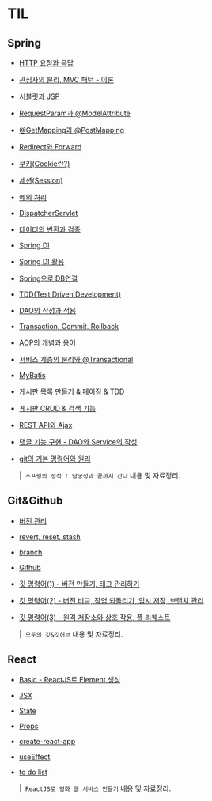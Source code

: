 # TIL

## Spring

- [HTTP 요청과 응답](https://github.com/mysticalness/TIL/blob/main/Spring/Ch.02%20Spring%20MVC/01.HTTP%20%EC%9A%94%EC%B2%AD%EA%B3%BC%20%EC%9D%91%EB%8B%B5.md)
- [관심사의 분리, MVC 패턴 - 이론](https://github.com/mysticalness/TIL/blob/main/Spring/Ch.02%20Spring%20MVC/02.%EA%B4%80%EC%8B%AC%EC%82%AC%EC%9D%98%20%EB%B6%84%EB%A6%AC%2C%20MVC%20%ED%8C%A8%ED%84%B4_%EC%9D%B4%EB%A1%A0.md)
- [서블릿과 JSP](https://github.com/mysticalness/TIL/blob/main/Spring/Ch.02%20Spring%20MVC/03.%EC%84%9C%EB%B8%94%EB%A6%BF%EA%B3%BC%20JSP.md)
- [RequestParam과 @ModelAttribute](https://github.com/mysticalness/TIL/blob/main/Spring/Ch.02%20Spring%20MVC/04.RequestParam%EA%B3%BC%20%40ModelAttribute.md)
- [@GetMapping과 @PostMapping](https://github.com/mysticalness/TIL/blob/main/Spring/Ch.02%20Spring%20MVC/05.%40GetMapping%EA%B3%BC%20%40PostMapping.md)
- [Redirect와 Forward](https://github.com/mysticalness/TIL/blob/main/Spring/Ch.02%20Spring%20MVC/06.Redirect%EC%99%80%20Forward.md)
- [쿠키(Cookie란?)](<https://github.com/mysticalness/TIL/blob/main/Spring/Ch.02%20Spring%20MVC/07.%ec%bf%a0%ed%82%a4(Cookie%eb%9e%80).md>)
- [세션(Session)](<https://github.com/mysticalness/TIL/blob/main/Spring/Ch.02%20Spring%20MVC/08.%ec%84%b8%ec%85%98(Session).md>)
- [예외 처리](https://github.com/mysticalness/TIL/blob/main/Spring/Ch.02%20Spring%20MVC/09.%EC%98%88%EC%99%B8%20%EC%B2%98%EB%A6%AC.md)
- [DispatcherServlet](https://github.com/mysticalness/TIL/blob/main/Spring/Ch.02%20Spring%20MVC/10.DispatcherServlet.md)
- [데이터의 변환과 검증](https://github.com/mysticalness/TIL/blob/main/Spring/Ch.02%20Spring%20MVC/11.%EB%8D%B0%EC%9D%B4%ED%84%B0%EC%9D%98%20%EB%B3%80%ED%99%98%EA%B3%BC%20%EA%B2%80%EC%A6%9D.md)
- [Spring DI](https://github.com/mysticalness/TIL/blob/main/Spring/Ch.03%20Spring%20DI%EC%99%80%20AOP/12.Spring%20DI.md)
- [Spring DI 활용](https://github.com/mysticalness/TIL/blob/main/Spring/Ch.03%20Spring%20DI%EC%99%80%20AOP/13.Spring%20DI%20%ED%99%9C%EC%9A%A9.md)
- [Spring으로 DB연결](https://github.com/mysticalness/TIL/blob/main/Spring/Ch.03%20Spring%20DI%EC%99%80%20AOP/14.Spring%EC%9C%BC%EB%A1%9C%20DB%EC%97%B0%EA%B2%B0.md)
- [TDD(Test Driven Development)](https://github.com/mysticalness/TIL/blob/main/Spring/Ch.03%20Spring%20DI%EC%99%80%20AOP/15.TDD%28Test%20Driven%20Development%29.md)
- [DAO의 작성과 적용](https://github.com/mysticalness/TIL/blob/main/Spring/Ch.03%20Spring%20DI%EC%99%80%20AOP/16.DAO%EC%9D%98%20%EC%9E%91%EC%84%B1%EA%B3%BC%20%EC%A0%81%EC%9A%A9.md)
- [Transaction, Commit, Rollback](https://github.com/mysticalness/TIL/blob/main/Spring/Ch.03%20Spring%20DI%EC%99%80%20AOP/17.Transaction%2C%20Commit%2C%20Rollback.md)
- [AOP의 개념과 용어](https://github.com/mysticalness/TIL/blob/main/Spring/Ch.03%20Spring%20DI%EC%99%80%20AOP/18.AOP%EC%9D%98%20%EA%B0%9C%EB%85%90%EA%B3%BC%20%EC%9A%A9%EC%96%B4.md)
- [서비스 계층의 분리와 @Transactional](https://github.com/mysticalness/TIL/blob/main/Spring/Ch.03%20Spring%20DI%EC%99%80%20AOP/19.%EC%84%9C%EB%B9%84%EC%8A%A4%20%EA%B3%84%EC%B8%B5%EC%9D%98%20%EB%B6%84%EB%A6%AC%EC%99%80%20%40Transactional.md)
- [MyBatis](https://github.com/mysticalness/TIL/blob/main/Spring/Ch.04%20MyBatis%EB%A1%9C%20%EA%B2%8C%EC%8B%9C%ED%8C%90%20%EA%B5%AC%ED%98%84/20.MyBatis.md)
- [게시판 목록 만들기 & 페이징 & TDD](https://github.com/mysticalness/TIL/blob/main/Spring/Ch.04%20MyBatis%EB%A1%9C%20%EA%B2%8C%EC%8B%9C%ED%8C%90%20%EA%B5%AC%ED%98%84/21.%EA%B2%8C%EC%8B%9C%ED%8C%90%20%EB%AA%A9%EB%A1%9D%20%EB%A7%8C%EB%93%A4%EA%B8%B0%20%26%20%ED%8E%98%EC%9D%B4%EC%A7%95%20%26%20TDD.md)
- [게시판 CRUD & 검색 기능](https://github.com/mysticalness/TIL/blob/main/Spring/Ch.04%20MyBatis%EB%A1%9C%20%EA%B2%8C%EC%8B%9C%ED%8C%90%20%EA%B5%AC%ED%98%84/22.%EA%B2%8C%EC%8B%9C%ED%8C%90%20CRUD%20%26%20%EA%B2%80%EC%83%89%20%EA%B8%B0%EB%8A%A5.md)
- [REST API와 Ajax](https://github.com/mysticalness/TIL/blob/main/Spring/Ch.04%20MyBatis%EB%A1%9C%20%EA%B2%8C%EC%8B%9C%ED%8C%90%20%EA%B5%AC%ED%98%84/23.REST%20API%EC%99%80%20Ajax.md)
- [댓글 기능 구현 - DAO와 Service의 작성](https://github.com/mysticalness/TIL/blob/main/Spring/Ch.04%20MyBatis%EB%A1%9C%20%EA%B2%8C%EC%8B%9C%ED%8C%90%20%EA%B5%AC%ED%98%84/24.%EB%8C%93%EA%B8%80%20%EA%B8%B0%EB%8A%A5%20%EA%B5%AC%ED%98%84%20-%20DAO%EC%99%80%20Service%EC%9D%98%20%EC%9E%91%EC%84%B1.md)
- [git의 기본 명령어와 원리](https://github.com/mysticalness/TIL/blob/main/Spring/Ch.05%20Spring%20MVC%EB%A1%9C%20%EC%9B%B9%EC%82%AC%EC%9D%B4%ED%8A%B8%20%EB%A7%8C%EB%93%A4%EC%96%B4%EB%B3%B4%EA%B8%B0/25.git%EC%9D%98%20%EA%B8%B0%EB%B3%B8%20%EB%AA%85%EB%A0%B9%EC%96%B4%EC%99%80%20%EC%9B%90%EB%A6%AC.md)

  |&nbsp; `스프링의 정석 : 남궁성과 끝까지 간다` 내용 및 자료정리.

## Git&Github

- [버전 관리](https://github.com/mysticalness/TIL/blob/main/Git%26Github/01.%EB%B2%84%EC%A0%84%20%EA%B4%80%EB%A6%AC.md)
- [revert, reset, stash](https://github.com/mysticalness/TIL/blob/main/Git%26Github/02.revert,reset,stash.md)
- [branch](https://github.com/mysticalness/TIL/blob/main/Git%26Github/03.branch.md)
- [Github](https://github.com/mysticalness/TIL/blob/main/Git%26Github/04.Github.md)
- [깃 명령어(1) - 버전 만들기, 태그 관리하기](<https://github.com/mysticalness/TIL/blob/main/Git%26Github/05.%EA%B9%83%20%EB%AA%85%EB%A0%B9%EC%96%B4(1)%20-%20%EB%B2%84%EC%A0%84%20%EB%A7%8C%EB%93%A4%EA%B8%B0%2C%20%ED%83%9C%EA%B7%B8%20%EA%B4%80%EB%A6%AC%ED%95%98%EA%B8%B0.md>)
- [깃 명령어(2) - 버전 비교, 작업 되돌리기, 임시 저장, 브랜치 관리](<https://github.com/mysticalness/TIL/blob/main/Git%26Github/06.%EA%B9%83%20%EB%AA%85%EB%A0%B9%EC%96%B4(2)%20-%20%EB%B2%84%EC%A0%84%20%EB%B9%84%EA%B5%90%2C%20%EC%9E%91%EC%97%85%20%EB%90%98%EB%8F%8C%EB%A6%AC%EA%B8%B0%2C%20%EC%9E%84%EC%8B%9C%20%EC%A0%80%EC%9E%A5%2C%20%EB%B8%8C%EB%9E%9C%EC%B9%98%20%EA%B4%80%EB%A6%AC.md>)
- [깃 명령어(3) - 원격 저장소와 상호 작용, 풀 리퀘스트](<https://github.com/mysticalness/TIL/blob/main/Git%26Github/07.%EA%B9%83%20%EB%AA%85%EB%A0%B9%EC%96%B4(3)%20-%20%EC%9B%90%EA%B2%A9%20%EC%A0%80%EC%9E%A5%EC%86%8C%EC%99%80%20%EC%83%81%ED%98%B8%20%EC%9E%91%EC%9A%A9%2C%20%ED%92%80%20%EB%A6%AC%ED%80%98%EC%8A%A4%ED%8A%B8.md>)

  |&nbsp; `모두의 깃&깃허브` 내용 및 자료정리.

## React

- [Basic - ReactJS로 Element 생성](https://github.com/mysticalness/TIL/blob/main/React/01.Basic.md)
- [JSX](https://github.com/mysticalness/TIL/blob/main/React/02.JSX.md)
- [State](https://github.com/mysticalness/TIL/blob/main/React/03.State.md)
- [Props](https://github.com/mysticalness/TIL/blob/main/React/04.Props.md)
- [create-react-app](https://github.com/mysticalness/TIL/blob/main/React/05.create-react-app.md)
- [useEffect](https://github.com/mysticalness/TIL/blob/main/React/06.useEffect.md)
- [to do list](https://github.com/mysticalness/TIL/blob/main/React/07.todolist.md)

  |&nbsp; `ReactJS로 영화 웹 서비스 만들기` 내용 및 자료정리.
